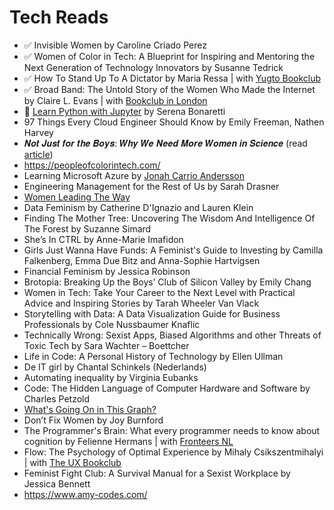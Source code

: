 # Tech Reads


- ✅ Invisible Women by Caroline Criado Perez
- ✅ Women of Color in Tech: A Blueprint for Inspiring and Mentoring the Next Generation of Technology Innovators by Susanne Tedrick
- ✅ How To Stand Up To A Dictator by Maria Ressa | with [Yugto Bookclub](https://www.instagram.com/yugto.bookclub)
- ✅ Broad Band: The Untold Story of the Women Who Made the Internet by Claire L. Evans | with [Bookclub in London](https://www.meetup.com/nl-NL/books-reading-discussions-that/events/291720323/)
- 📖 [Learn Python with Jupyter](https://www.learnpythonwithjupyter.com/) by Serena Bonaretti
- 97 Things Every Cloud Engineer Should Know by Emily Freeman, Nathen Harvey
- 𝑵𝒐𝒕 𝑱𝒖𝒔𝒕 𝒇𝒐𝒓 𝒕𝒉𝒆 𝑩𝒐𝒚𝒔: 𝑾𝒉𝒚 𝑾𝒆 𝑵𝒆𝒆𝒅 𝑴𝒐𝒓𝒆 𝑾𝒐𝒎𝒆𝒏 𝒊𝒏 𝑺𝒄𝒊𝒆𝒏𝒄𝒆 (read [article](https://www.linkedin.com/posts/amprather_%3F-%3F%3F%3F%3F%3F%3F-%3F%3F%3F-%3F-%3F%3F-%3F%3F%3F%3F%3F%3F%3F%3F%3F-activity-7121883119376322560-93QB/?utm_source=share&utm_medium=member_desktop))
- https://peopleofcolorintech.com/
- Learning Microsoft Azure by [Jonah Carrio Andersson](https://jonahandersson.tech/)
- Engineering Management for the Rest of Us by Sarah Drasner
- [Women Leading The Way](https://ausmumpreneur.com/women-leading-the-way)
- Data Feminism by Catherine D'Ignazio and Lauren Klein
- Finding The Mother Tree: Uncovering The Wisdom And Intelligence Of The Forest by Suzanne Simard
- She’s In CTRL by Anne-Marie Imafidon
- Girls Just Wanna Have Funds: A Feminist's Guide to Investing by Camilla Falkenberg, Emma Due Bitz and Anna-Sophie Hartvigsen
- Financial Feminism by Jessica Robinson
- Brotopia: Breaking Up the Boys’ Club of Silicon Valley by Emily Chang
- Women in Tech: Take Your Career to the Next Level with Practical Advice and Inspiring Stories by Tarah Wheeler Van Vlack
- Storytelling with Data: A Data Visualization Guide for Business Professionals by Cole Nussbaumer Knaflic
- Technically Wrong: Sexist Apps, Biased Algorithms and other Threats of Toxic Tech by Sara Wachter – Boettcher
- Life in Code: A Personal History of Technology by Ellen Ullman
- De IT girl by Chantal Schinkels (Nederlands)
- Automating inequality by Virginia Eubanks
- Code: The Hidden Language of Computer Hardware and Software by Charles Petzold
- [What's Going On in This Graph?](https://www.nytimes.com/column/whats-going-on-in-this-graph)
- Don’t Fix Women by Joy Burnford
- The Programmer's Brain: What every programmer needs to know about cognition by Felienne Hermans | with [Fronteers NL](https://www.meetup.com/nl-NL/fronteers-nl/?_cookie-check=MUQTlWm66Q0KGDIN)
- Flow: The Psychology of Optimal Experience by Mihaly Csikszentmihalyi | with [The UX Bookclub](https://www.meetup.com/nl-NL/theuxbookclub/events/289765717/)
- Feminist Fight Club: A Survival Manual for a Sexist Workplace by Jessica Bennett
- https://www.amy-codes.com/

